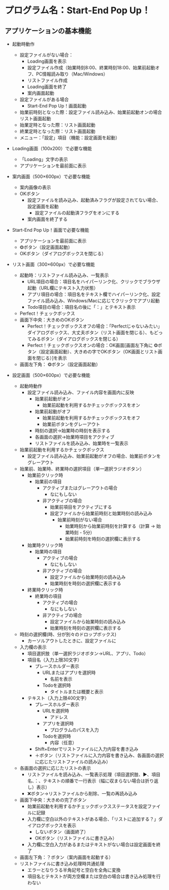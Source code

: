 # プログラム名：Start-End Pop Up！

## アプリケーションの基本機能

*   起動時動作
    *   設定ファイルがない場合：
        *   Loading画面を表示
        *   設定ファイル作成（始業時刻8:00、終業時刻18:00、始業前起動オフ、PC情報読み取り（Mac/Windows）
        *   リストファイル作成
        *   Loading画面を終了
        *   案内画面起動
    *   設定ファイルがある場合
        *   Start-End Pop Up！画面起動
    *   始業前時刻となった際：設定ファイル読み込み、始業前起動オンの場合リスト画面起動
    *   始業定時となった際：リスト画面起動
    *   終業定時となった際：リスト画面起動
    *   メニュー：「設定」項目（機能：設定画面を起動）

*   Loading画面（100x200）で必要な機能
    *   「Loading」文字の表示
    *   アプリケーションを最前面に表示

*   案内画面（500×600px）で必要な機能
    *   案内画像の表示
    *   OKボタン
        *   設定ファイルを読み込み、起動済みフラグが設定されてない場合、設定画面を起動
            *   設定ファイルの起動済フラグをオンにする
        *   案内画面を終了する


*   Start-End Pop Up！画面で必要な機能
    *   アプリケーションを最前面に表示
    *   ❂ボタン（設定画面起動）
    *   OKボタン（ダイアログボックスを閉じる）

*   リスト画面（300×600px）で必要な機能
    *   起動時：リストファイル読み込み、一覧表示
        *   URL項目の場合：項目名をハイパーリンク化、クリックでブラウザ起動（URL欄にテキスト入力状態）
        *   アプリ項目の場合：項目名をテキスト欄でハイパーリンク化、設定ファイル読み込み、Windows/Macに応じてクリックでアプリ起動
        *   Todo項目の場合：項目名の後に「：」とテキスト表示
    *   Perfect！チェックボックス
    *   画面下中央：大きめのOKボタン
        *   Perfect！チェックボックスオフの場合：「Perfectじゃないみたい」ダイアログボックス、大丈夫ボタン（リスト画面を閉じる）、もどってみるボタン（ダイアログボックスを閉じる）
        *   Perfect！チェックボックスオンの場合：OK画面[画面左下角に ❂ボタン（設定画面起動）、大きめの字でOKボタン（OK画面とリスト画面を閉じる）]を表示
    *   画面左下角： ❂ボタン（設定画面起動）


*   設定画面（500×600px）で必要な機能
    *   起動時動作
        *   設定ファイル読み込み、ファイル内容を画面内に反映
            *   始業前起動がオン
                *   始業前起動を利用するかチェックボックスをオン
            *   始業前起動がオフ
                *   始業前起動を利用するかチェックボックスをオフ
                *   始業前ボタンをグレーアウト
            *   時刻の選択→始業時の時刻を表示する
            *   各画面の選択→始業時項目をアクティブ
            *   リストファイルを読み込み、始業時を一覧表示
    *   始業前起動を利用するかチェックボックス
        *   設定ファイル読み込み、始業前起動がオフの場合、始業前ボタンをグレーアウト
    *   始業前、始業時、終業時の選択項目（単一選択ラジオボタン）
        *   始業前クリック時
            *   始業前の項目
                *   アクティブまたはグレーアウトの場合
                    *   なにもしない
                *   非アクティブの場合
                    *   始業前項目をアクティブにする
                    *   設定ファイルから始業前時刻と始業時刻の読み込み
                        *   始業前時刻がない場合
                            *   始業時刻から始業前時刻を計算する（計算 → 始業時刻 - 5分）
                            *   始業前時刻を時刻の選択欄に表示する
        *   始業時クリック時
            *   始業時の項目
                *   アクティブの場合
                    *   なにもしない
                *   非アクティブの場合
                    *   設定ファイルから始業時刻の読み込み
                    *   始業時刻を時刻の選択欄に表示する
        *   終業時クリック時
            *   終業時の項目
                *   アクティブの場合
                    *   なにもしない
                *   非アクティブの場合
                    *   設定ファイルから始業時刻の読み込み
                    *   始業時刻を時刻の選択欄に表示する
    *   時刻の選択欄(時、分が別々のドロップボックス)
        *   カーソルアウトしたときに、設定ファイルに
    *   入力欄の表示
        *   項目選択肢（単一選択ラジオボタン→URL、アプリ、Todo）
        *   項目名（入力上限30文字）
            *   プレースホルダー表示
                *   URLまたはアプリを選択時
                    *   名前を表示
                *   Todoを選択時
                    *   タイトルまたは概要と表示
        *   テキスト（入力上限400文字）
            *   プレースホルダー表示
                *   URLを選択時
                    *   アドレス
                *   アプリを選択時
                    *   プログラムのパスを入力
                *   Todoを選択時
                    *   内容（任意）
            *   Shift+Enterでリストファイルに入力内容を書き込み
            *   ＋ボタン（リストファイルに入力内容を書き込み、各画面の選択に応じたリストファイルの読み込み）
    *   各画面の選択に応じたリストの表示
        *   リストファイルを読み込み、一覧表示処理（項目選択肢、▶、項目名、：、テキストの順番で一行表示（幅に収まらない場合は折り返し）表示）
        *   ❌ボタン→リストファイルから削除、一覧の再読み込み
    *   画面下中央：大きめの完了ボタン
        *   始業前起動を利用するかチェックボックスステータスを設定ファイルに記録
        *   入力欄に空白以外のテキストがある場合、「リストに追加する？」ダイアログボックスを表示
            *   しないボタン（画面終了）
            *   OKボタン（リストファイルに書き込み）
        *   入力欄に空白入力があるまたはテキストがない場合は設定画面を終了
    *   画面左下角：？ボタン（案内画面を起動する）
    *   リストファイルに書き込み処理時共通処理
        *   エラーとなりうる半角記号と空白を全角に変換
        *   項目名とテキストが両方空欄または空白の場合は書き込み処理を行わない


